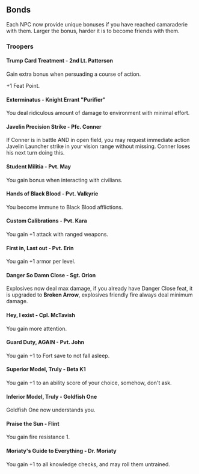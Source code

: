 ## Bonds

Each NPC now provide unique bonuses if you have reached camaraderie with them. Larger the bonus, harder it is to become friends with them.

### Troopers

#### Trump Card Treatment - 2nd Lt. Patterson

Gain extra bonus when persuading a course of action.

+1 Feat Point.

#### Exterminatus - Knight Errant "Purifier"

You deal ridiculous amount of damage to environment with minimal effort.

#### Javelin Precision Strike - Pfc. Conner

If Conner is in battle AND in open field, you may request immediate action Javelin Launcher strike in your vision range without missing. Conner loses his next turn doing this.

#### Student Militia - Pvt. May

You gain bonus when interacting with civilians.

#### Hands of Black Blood - Pvt. Valkyrie

You become immune to Black Blood afflictions.

#### Custom Calibrations - Pvt. Kara

You gain +1 attack with ranged weapons.

#### First in, Last out - Pvt. Erin

You gain +1 armor per level.

#### Danger So Damn Close - Sgt. Orion

Explosives now deal max damage, if you already have Danger Close feat, it is upgraded to **Broken Arrow**, explosives friendly fire always deal minimum damage.

#### Hey, I exist - Cpl. McTavish

You gain more attention.

#### Guard Duty, AGAIN - Pvt. John

You gain +1 to Fort save to not fall asleep.

#### Superior Model, Truly - Beta K1

You gain +1 to an ability score of your choice, somehow, don't ask.

#### Inferior Model, Truly - Goldfish One

Goldfish One now understands you.

#### Praise the Sun - Flint

You gain fire resistance 1.

#### Moriaty's Guide to Everything - Dr. Moriaty

You gain +1 to all knowledge checks, and may roll them untrained.
